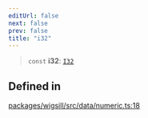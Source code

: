 ```yaml
---
editUrl: false
next: false
prev: false
title: "i32"
---
```


> `const` **i32**: [`I32`](/api/wigsill/data/type-aliases/i32/)

## Defined in

[packages/wigsill/src/data/numeric.ts:18](https://github.com/software-mansion-labs/wigsill/blob/3eabd476f023822e50f40404033f5b0520bf8089/packages/wigsill/src/data/numeric.ts#L18)
